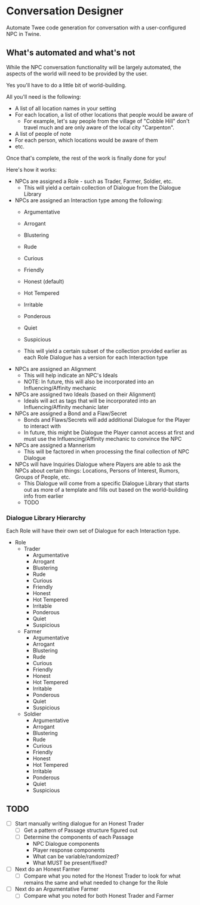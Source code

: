 # Conversation Designer

Automate Twee code generation for conversation with a user-configured NPC in Twine.

## What's automated and what's not

While the NPC conversation functionality will be largely automated, the aspects of the world will need to be provided by the user.

Yes you'll have to do a little bit of world-building.

All you'll need is the following:

* A list of all location names in your setting
* For each location, a list of other locations that people would be aware of
  * For example, let's say people from the village of "Cobble Hill" don't travel much and are only aware of the local city "Carpenton".
* A list of people of note
* For each person, which locations would be aware of them
* etc.

Once that's complete, the rest of the work is finally done for you!

Here's how it works:

* NPCs are assigned a Role - such as Trader, Farmer, Soldier, etc.
  * This will yield a certain collection of Dialogue from the Dialogue Library
* NPCs are assigned an Interaction type among the following:
  * Argumentative
  * Arrogant
  * Blustering
  * Rude
  * Curious
  * Friendly
  * Honest (default)
  * Hot Tempered
  * Irritable
  * Ponderous
  * Quiet
  * Suspicious

  * This will yield a certain subset of the collection provided earlier as each Role Dialogue has a version for each Interaction type
* NPCs are assigned an Alignment
  * This will help indicate an NPC's Ideals
  * NOTE: In future, this will also be incorporated into an Influencing/Affinity mechanic
* NPCs are assigned two Ideals (based on their Alignment)
  * Ideals will act as tags that will be incorporated into an Influencing/Affinity mechanic later
* NPCs are assigned a Bond and a Flaw/Secret
  * Bonds and Flaws/Secrets will add additional Dialogue for the Player to interact with
  * In future, this might be Dialogue the Player cannot access at first and must use the Influencing/Affinity mechanic to convince the NPC
* NPCs are assigned a Mannerism
  * This will be factored in when processing the final collection of NPC Dialogue
* NPCs will have Inquiries Dialogue where Players are able to ask the NPCs about certain things: Locations, Persons of Interest, Rumors, Groups of People, etc.
  * This Dialogue will come from a specific Dialogue Library that starts out as more of a template and fills out based on the world-building info from earlier
  * TODO

### Dialogue Library Hierarchy

Each Role will have their own set of Dialogue for each Interaction type.

* Role
  * Trader
    * Argumentative
    * Arrogant
    * Blustering
    * Rude
    * Curious
    * Friendly
    * Honest
    * Hot Tempered
    * Irritable
    * Ponderous
    * Quiet
    * Suspicious
  * Farmer
    * Argumentative
    * Arrogant
    * Blustering
    * Rude
    * Curious
    * Friendly
    * Honest
    * Hot Tempered
    * Irritable
    * Ponderous
    * Quiet
    * Suspicious
  * Soldier
    * Argumentative
    * Arrogant
    * Blustering
    * Rude
    * Curious
    * Friendly
    * Honest
    * Hot Tempered
    * Irritable
    * Ponderous
    * Quiet
    * Suspicious

## TODO

* [ ] Start manually writing dialogue for an Honest Trader
  * [ ] Get a pattern of Passage structure figured out
  * [ ] Determine the components of each Passage
    * NPC Dialogue components
    * Player response components
    * What can be variable/randomized?
    * What MUST be present/fixed?
* [ ] Next do an Honest Farmer
  * [ ] Compare what you noted for the Honest Trader to look for what remains the same and what needed to change for the Role
* [ ] Next do an Argumentative Farmer
  * [ ] Compare what you noted for both Honest Trader and Farmer

